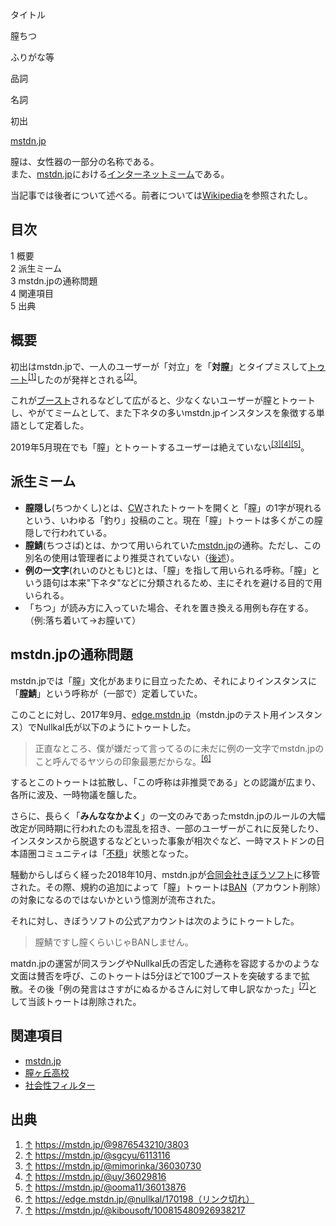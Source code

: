 <div>

タイトル

</div>

膣ちつ

ふりがな等

品詞

名詞

初出

[mstdn.jp](/Mstdn.jp "Mstdn.jp")

  
膣は、女性器の一部分の名称である。  
また、[mstdn.jp](/Mstdn.jp "Mstdn.jp")における[インターネットミーム](/%E3%82%A4%E3%83%B3%E3%82%BF%E3%83%BC%E3%83%8D%E3%83%83%E3%83%88%E3%83%9F%E3%83%BC%E3%83%A0 "インターネットミーム")である。

当記事では後者について述べる。前者については<a href="https://ja.wikipedia.org/wiki/%E8%86%A3" rel="nofollow">Wikipedia</a>を参照されたし。

<div id="toc">

<div lang="ja" dir="ltr">

## 目次

</div>

-   [1 概要](#.E6.A6.82.E8.A6.81)
-   [2 派生ミーム](#.E6.B4.BE.E7.94.9F.E3.83.9F.E3.83.BC.E3.83.A0)
-   [3 mstdn.jpの通称問題](#mstdn.jp.E3.81.AE.E9.80.9A.E7.A7.B0.E5.95.8F.E9.A1.8C)
-   [4 関連項目](#.E9.96.A2.E9.80.A3.E9.A0.85.E7.9B.AE)
-   [5 出典](#.E5.87.BA.E5.85.B8)

</div>

## 概要

初出はmstdn.jpで、一人のユーザーが「対立」を「**対膣**」とタイプミスして[トゥート](/%E3%83%88%E3%82%A5%E3%83%BC%E3%83%88 "トゥート")<sup>[\[1\]](#cite_note-1)</sup>したのが発祥とされる<sup>[\[2\]](#cite_note-2)</sup>。

これが[ブースト](/%E3%83%96%E3%83%BC%E3%82%B9%E3%83%88 "ブースト")されるなどして広がると、少なくないユーザーが膣とトゥートし、やがてミームとして、また下ネタの多いmstdn.jpインスタンスを象徴する単語として定着した。

2019年5月現在でも「膣」とトゥートするユーザーは絶えていない<sup>[\[3\]](#cite_note-3)[\[4\]](#cite_note-4)[\[5\]](#cite_note-5)</sup>。

## 派生ミーム

-   **膣隠し**(ちつかくし)とは、[CW](/Content_Warning "Content Warning")されたトゥートを開くと「膣」の1字が現れるという、いわゆる「釣り」投稿のこと。現在「膣」トゥートは多くがこの膣隠しで行われている。
-   **膣鯖**(ちつさば)とは、かつて用いられていた[mstdn.jp](/Mstdn.jp "Mstdn.jp")の通称。ただし、この別名の使用は管理者により推奨されていない（[後述](#mstdn.jp.E3.81.AE.E9.80.9A.E7.A7.B0.E5.95.8F.E9.A1.8C)）。
-   **例の一文字**(れいのひともじ)とは、「膣」を指して用いられる呼称。「膣」という語句は本来"下ネタ"などに分類されるため、主にそれを避ける目的で用いられる。
-   「ちつ」が読み方に入っていた場合、それを置き換える用例も存在する。（例:落ち着いて→お膣いて）

## mstdn.jpの通称問題

mstdn.jpでは「膣」文化があまりに目立ったため、それによりインスタンスに「**膣鯖**」という呼称が（一部で）定着していた。

このことに対し、2017年9月、[edge.mstdn.jp](/Edge.mstdn.jp "Edge.mstdn.jp")（mstdn.jpのテスト用インスタンス）でNullkal氏が以下のようにトゥートした。

> 正直なところ、僕が嫌だって言ってるのに未だに例の一文字でmstdn.jpのこと呼んでるヤツらの印象最悪だからな。<sup>[\[6\]](#cite_note-6)</sup>

するとこのトゥートは拡散し、「この呼称は非推奨である」との認識が広まり、各所に波及、一時物議を醸した。

さらに、長らく「**みんななかよく**」の一文のみであったmstdn.jpのルールの大幅改定が同時期に行われたのも混乱を招き、一部のユーザーがこれに反発したり、インスタンスから脱退するなどといった事象が相次ぐなど、一時マストドンの日本語圏コミュニティは「[不穏](/%E4%B8%8D%E7%A9%8F "不穏")」状態となった。

騒動からしばらく経った2018年10月、mstdn.jpが[合同会社きぼうソフト](/%E5%90%88%E5%90%8C%E4%BC%9A%E7%A4%BE%E3%81%8D%E3%81%BC%E3%81%86%E3%82%BD%E3%83%95%E3%83%88 "合同会社きぼうソフト")に移管された。その際、規約の追加によって「膣」トゥートは[BAN](/BAN "BAN")（アカウント削除）の対象になるのではないかという憶測が流布された。

それに対し、きぼうソフトの公式アカウントは次のようにトゥートした。

> 膣鯖ですし膣くらいじゃBANしません。

matdn.jpの運営が同スラングやNullkal氏の否定した通称を容認するかのような文面は賛否を呼び、このトゥートは5分ほどで100ブーストを突破するまで拡散。その後「例の発言はさすがにぬるかるさんに対して申し訳なかった」<sup>[\[7\]](#cite_note-7)</sup>として当該トゥートは削除された。

## 関連項目

-   [mstdn.jp](/Mstdn.jp "Mstdn.jp")
-   [膣ヶ丘高校](/%E8%86%A3%E3%83%B6%E4%B8%98%E9%AB%98%E6%A0%A1 "膣ヶ丘高校")
-   [社会性フィルター](/%E7%A4%BE%E4%BC%9A%E6%80%A7%E3%83%95%E3%82%A3%E3%83%AB%E3%82%BF%E3%83%BC "社会性フィルター")

## 出典

<div>

1.  <span id="cite_note-1">[↑](#cite_ref-1) <a href="https://mstdn.jp/@9876543210/3803" rel="nofollow">https://mstdn.jp/@9876543210/3803</a></span>
2.  <span id="cite_note-2">[↑](#cite_ref-2) <a href="https://mstdn.jp/@sgcyu/6113116" rel="nofollow">https://mstdn.jp/@sgcyu/6113116</a></span>
3.  <span id="cite_note-3">[↑](#cite_ref-3) <a href="https://mstdn.jp/@mimorinka/36030730" rel="nofollow">https://mstdn.jp/@mimorinka/36030730</a></span>
4.  <span id="cite_note-4">[↑](#cite_ref-4) <a href="https://mstdn.jp/@uy/36029816" rel="nofollow">https://mstdn.jp/@uy/36029816</a></span>
5.  <span id="cite_note-5">[↑](#cite_ref-5) <a href="https://mstdn.jp/@ooma11/36013876" rel="nofollow">https://mstdn.jp/@ooma11/36013876</a></span>
6.  <span id="cite_note-6">[↑](#cite_ref-6) <a href="https://edge.mstdn.jp/@nullkal/170198（リンク切れ）" rel="nofollow">https://edge.mstdn.jp/@nullkal/170198（リンク切れ）</a></span>
7.  <span id="cite_note-7">[↑](#cite_ref-7) <a href="https://mstdn.jp/@kibousoft/100815480926938217" rel="nofollow">https://mstdn.jp/@kibousoft/100815480926938217</a></span>

</div>
